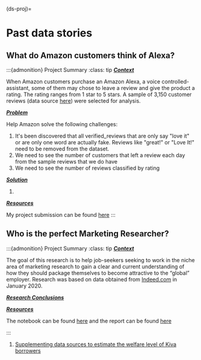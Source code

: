 (ds-proj)=
# Past data stories

## What do Amazon customers think of Alexa?

:::{admonition} Project Summary
:class: tip
<u>_**Context**_</u>

When Amazon customers purchase an Amazon Alexa, a voice controlled-assistant,
some of them may chose to leave a review and give the product a rating. The rating ranges from 1 star to 5 stars. A sample of 3,150 customer reviews
(data source [here](https://go.aws/2WkOfZp)) were selected for analysis.

<u>_**Problem**_</u>

Help Amazon solve the following challenges:
1. It's been discovered that all verified_reviews that are only say "love it" or are only one word are actually fake. Reviews like "great!" or "Love It!" need to be removed from the dataset.
2. We need to see the number of customers that left a review each day from the sample reviews that we do have
3. We need to see the number of reviews classified by rating

<u>_**Solution**_</u>
1. [](data:image/png;base64,iVBORw0KGgoAAAANSUhEUgAAAY4AAAEWCAYAAABxMXBSAAAABHNCSVQICAgIfAhkiAAAAAlwSFlz%0AAAALEgAACxIB0t1+/AAAADl0RVh0U29mdHdhcmUAbWF0cGxvdGxpYiB2ZXJzaW9uIDMuMC4zLCBo%0AdHRwOi8vbWF0cGxvdGxpYi5vcmcvnQurowAAIABJREFUeJzt3XmYHUW9//H3xyTsS4CMCElgokZR%0AEBHD5oIIiiBK0J/wA1wCglEvKAqicSMKekVFvXBFFAEJqCwXBKKAMSIBUUACKCQELgMEkhBIIAQC%0Aihj43j+qDjTjnJnumTnLJJ/X85xnuqu7uqpOzTnf09WbIgIzM7OyXtLqCpiZ2dDiwGFmZpU4cJiZ%0AWSUOHGZmVokDh5mZVeLAYWZmlThwWFuTdLakb7SobEn6maTHJP2lCeXNlbRbo8tpB5LmS3pHq+th%0A/ePAYZXkD/wSSesW0g6XNKuF1WqUtwDvBMZExI6NLiwito6IWY0ux2ygHDisP4YBR7W6ElVJGlYx%0Ay5bA/Ih4quT2h1ev1arF78HqwYHD+uO7wOckjey+QFKnpCh+gUiaJenwPH2IpD9J+oGk5ZLulfSm%0AnL4g781M6rbZUZJmSloh6RpJWxa2vVVetkzSXZIOKCw7W9Jpkq6Q9BTw9h7qu7mk6Tl/l6SP5fTD%0AgDOAXSQ9KenrPeQttuVR4Gs5/aOS5uUhrhm1+ua6nNRtG5dJOjpPPz98I+klkqZIukfSo5IulLRx%0AXjZN0jF5enR+v4/I86/IbXmJpFGSfpPf52WS/iipx8983sanc388Ium7xXXrtamQ9whJdwN319n+%0AhyXdn9vy5W7LdpR0fa7nYkk/lLRGXnaqpO91W3+6pM/2VI41SUT45VfpFzAfeAfwK+AbOe1wYFae%0A7gQCGF7IMws4PE8fAqwEDiXtuXwDeAA4FVgT2BNYAayX1z87z++al58MXJeXrQssyNsaDrwBeAR4%0AbSHv48CbST+S1uqhPdcCPwLWArYDlgK7F+p6XS/vRa0tn8rlrw1MBLqA1+S0rwB/zuvvmuurPL8R%0A8A9g8+J7m6ePAm4AxuR2/wQ4Ly/7KPDrPH0wcA9wQWHZZXn6W8CPgRH59dZa2T20JYCrgY2BLYD/%0ALfRZ3TYV8s7MedfuYduvBZ4s9OH38/tWa+sbgZ3ztjuBecBn8rIdgQeBl+T5UcDfgU1b/VlYnV8t%0Ar4BfQ+vFC4Fjm/yl3EH1wHF3Ydnr8vqbFtIeBbbL02cD5xeWrQc8C4wF/j/wx271+wkwtZD3nF7a%0AMjZva/1C2reAswt17StwPNAt7UrgsML8S/IX3ZaASEFy17zsY8Afur+3eXoesEdh2WbAv/KX6yuA%0Ax/K2fwx8HFiY15sGHJ2njwcuA15Zol8D2Ksw/x/AVX21qZB39162fVy3PlwXeKbW1h7W/wxwSWF+%0AHvDOPH0kcEWrPwer+8tDVdYvETEH+A0wpR/ZHy5M/yNvr3vaeoX5BYVynwSWAZuTvox3ykMcyyUt%0ABz4IvKynvD3YHFgWESsKafcDoyu0pfv2twROLtRnGSlgjI70zXc+cFBe92DgF3W2uyVwSWE780hB%0AbtOIuAd4irSH9FZSPzwo6dXA24Br8ja+S9pT+F0eguqrr4ptuZ/0/vTapl7eh6LNeXEfPkX6cQCA%0ApFflIbWHJD0B/Cdpz6JmGvChPP0h4Nw+2mEN5sBhAzGV9Ku5+AVSO5C8TiGt+EXeH2NrE5LWIw2J%0APEj6MromIkYWXutFxCcLeXu7/fODwMaS1i+kbQEsqlC37ttfAHy8W53Wjog/5+XnAR/Ixwh2Ai6u%0As90FwN7dtrNWRNTqdg3wAWCNnHYNMIk0/PVXgIhYERHHRMTLgX2BoyXt0UtbxhamtyC9P2Xa1NP7%0AULSYF/fhOsAmheWnAXcC4yNiA+BLpMBU83NgoqTXk4bLLu2lLGsCBw7rt4joAi4APl1IW0r64v2Q%0ApGGSPkoaWhmId0t6Sz5gegJwQ0QsIP3SflU+8Doiv3aQ9JqS9V8A/Bn4lqS1JG0LHEb6ouqvHwNf%0AlLQ1gKQNJe1fKPNW0nGYM4AZEbG8l+18s3BgvUPSxMLya0jDNtfm+Vl5/rqIeDbneY+kV0oSaVjx%0AWeC5Xup+rKSNJI0lHWO5oEybSrgIeE+hD4/nxd896wNPAE9K2gooBn4iYiFwE2lP4+KI+EeFsq0B%0AHDhsoI4njVkXfQw4ljQcsTXpy3kgfknau1lGOpD6IUi/qEkH0w8k/Tp+CPg26QBsWQeRjss8CFxC%0AOj7y+/5WNCIuyXU4Pw+7zAH27rbaL0nHiX7Zy6ZOBqaThplWkA6U71RYfg3pC7cWOK4j7eVdW1hn%0APPB70oHp64EfRcTVvZR5GXAzaY/lcuDMCm2qKyLmAkeQ2ruYdHxmYWGVz5GG7VYAP+WFgFU0jXQ8%0AzMNUbaB2doeZrcYkBWmoqKvVdemJpF1Je4Jbhr+0Ws57HGbW1iSNIA2dneGg0R4cOMysbeXjVctJ%0ApyP/V4urY5mHqszMrBLvcZiZWSWr5A3JRo0aFZ2dna2uhpnZkHLzzTc/EhEdfa23SgaOzs5OZs+e%0A3epqmJkNKZLuL7Oeh6rMzKwSBw4zM6vEgcPMzCpx4DAzs0ocOMzMrBIHDjMzq8SBw8zMKnHgMDOz%0AShw4zMysEgcOM7OKOqdcTueUy1tdjZZx4DAzs0ocOMzMrBIHDjMzq8SBw8zMKnHgMDOzShw4zMys%0AEgcOMzOrxIHDzMwqceAwM7NKHDjMzKyShgUOSWdJWiJpTg/LjpEUkkbleUk6RVKXpNskbV9Yd5Kk%0Au/NrUqPqa2Zm5TRyj+NsYK/uiZLGAnsCDxSS9wbG59dk4LS87sbAVGAnYEdgqqSNGlhnMzPrQ8MC%0AR0RcCyzrYdEPgM8DUUibCJwTyQ3ASEmbAe8CZkbEsoh4DJhJD8HIzMyap6nHOCRNBBZFxN+6LRoN%0ALCjML8xp9dJ72vZkSbMlzV66dOkg1trMzIqaFjgkrQN8CTiuEduPiNMjYkJETOjo6GhEEWZmRnP3%0AOF4BjAP+Jmk+MAa4RdLLgEXA2MK6Y3JavXQzM2uRpgWOiLg9Il4aEZ0R0Ukadto+Ih4CpgMfyWdX%0A7Qw8HhGLgRnAnpI2ygfF98xpZmbWIo08Hfc84Hrg1ZIWSjqsl9WvAO4FuoCfAv8BEBHLgBOAm/Lr%0A+JxmZmYtMrxRG46Ig/pY3lmYDuCIOuudBZw1qJUzM7N+85XjZmZWiQOHmZlV4sBhZmaVOHCYmVkl%0ADhxmZlaJA4eZmVXiwGFmZpU4cJiZWSUOHGZmVokDh5mZVeLAYWZmlThwmJlZJQ4cZmZWiQOHmZlV%0A4sBhZmaVOHCYmVklDhxmZlaJA4eZmVXSyGeOnyVpiaQ5hbTvSrpT0m2SLpE0srDsi5K6JN0l6V2F%0A9L1yWpekKY2qr5mZldPIPY6zgb26pc0EtomIbYH/Bb4IIOm1wIHA1jnPjyQNkzQMOBXYG3gtcFBe%0A18zMWqRhgSMirgWWdUv7XUSszLM3AGPy9ETg/Ij4Z0TcB3QBO+ZXV0TcGxHPAOfndc3MrEVaeYzj%0Ao8CVeXo0sKCwbGFOq5f+byRNljRb0uylS5c2oLpmZgYtChySvgysBH4xWNuMiNMjYkJETOjo6Bis%0AzZqZWTfDm12gpEOA9wB7RETk5EXA2MJqY3IavaSbmVkLNHWPQ9JewOeBfSPi74VF04EDJa0paRww%0AHvgLcBMwXtI4SWuQDqBPb2adzczsxRq2xyHpPGA3YJSkhcBU0llUawIzJQHcEBGfiIi5ki4E7iAN%0AYR0REc/m7RwJzACGAWdFxNxG1dnMzPrWsMAREQf1kHxmL+t/E/hmD+lXAFcMYtXMzGwAfOW4mZlV%0A4sBhZmaVOHCYmVklDhxmZlaJA4eZmVXiwGFmZpX0GTgkHSVpAyVnSrpF0p7NqJyZmbWfMnscH42I%0AJ4A9gY2ADwMnNrRWZmbWtsoEDuW/7wbOzVduq5f1zcxsFVYmcNws6XekwDFD0vrAc42tlpmZtasy%0Atxw5DNgOuDci/i5pE+DQxlbLzMzaVZnAMQ24Fvg7sDwiHgUebWitzMysbZUZqjoL2Az4b0n3SrpY%0A0lENrpeZmbWpPvc4IuJqSdcCOwBvBz4BbA2c3OC6mZlZG+ozcEi6ClgXuB74I7BDRCxpdMXMzKw9%0AlRmqug14BtgG2BbYRtLaDa2VmZm1rTJDVZ8FyKfhHgL8DHgZ6Ul+Zma2mikzVHUk8FbgjcB80sHy%0APza2WmZm1q7KnI67FvB94OaIWNng+piZWZvr8xhHRJwEjCDdowpJHZLG9ZVP0lmSlkiaU0jbWNJM%0ASXfnvxvldEk6RVKXpNskbV/IMymvf7ekSf1ppJmZDZ4yd8edCnwB+GJOGgH8vMS2zwb26pY2Bbgq%0AIsYDV+V5gL2B8fk1GTgtl70xMBXYCdgRmFoLNmZm1hplzqp6H7Av8BRARDwIrN9Xpoi4FljWLXki%0A6Up08t/9CunnRHIDMFLSZsC7gJkRsSwiHgNm8u/ByMzMmqhM4HgmIgIIAEnrDqC8TSNicZ5+CNg0%0AT48GFhTWW5jT6qX/G0mTJc2WNHvp0qUDqKKZmfWmTOC4UNJPSHsBHwN+D/x0oAUXg9FgiIjTI2JC%0AREzo6OgYrM2amVk3Za7jOEnSO4EngFcDx0XEzH6W97CkzSJicR6Kql2BvggYW1hvTE5bBOzWLX1W%0AP8s2M7NBUOqZ4xExMyKOjYjPDSBoAEwHamdGTQIuK6R/JJ9dtTPweB7SmgHsKWmjfFB8z5xmZmYt%0AUnePQ9J1EfEWSSt48ZCSSCNNG/S2YUnnkfYWRklaSDo76kTS0NdhwP3AAXn1K0gPiuoi3b79UFIh%0AyySdANyU1zs+IrofcDczsyaqGzgi4i35b59nUNXJf1CdRXv0sG4AR9TZzlmkq9XNzKwNlLmO4xRJ%0AuzSjMmZm1v5KPXMc+KqkeySdJGlCoytlZmbtq8wtR6ZFxLtJD3K6C/i2pLsbXjMzM2tLpc6qyl4J%0AbAVsCdzZmOqYmVm7K3OM4zt5D+N44HZgQkS8t+E1MzOztlTmtur3ALtExCONroyZmbW/MkNVPwX2%0AknQcgKQtJO3Y2GqZmVm7KhM4TgV2AWrXZazIaWZmthoqM1S1U0RsL+lWgIh4TNIaDa6XmZm1qTJ7%0AHP+SNIwXbqveATzX0FqZmVnbKhM4TgEuAV4q6ZvAdcB/NrRWZmbWtsrcVv0Xkm4m3WNKwH4RMa/h%0ANTMzs7bUa+DIQ1RzI2IrfNGfmZnRx1BVRDwL3CVpiybVx8zM2lyZs6o2AuZK+gvwVC0xIvZtWK3M%0AzKxtlQkcX214LczMbMgoc3D8mmZUxMzMhoYqd8c1MzNrTeCQ9FlJcyXNkXSepLUkjZN0o6QuSRfU%0Ark6XtGae78rLO1tRZzMzS+oGDklX5b/fHswCJY0GPk26Pfs2wDDgQODbwA8i4pXAY8BhOcthwGM5%0A/Qd5PTMza5He9jg2k/QmYF9Jb5C0ffE1wHKHA2tLGg6sAywGdgcuysunAfvl6Yl5nrx8D0kaYPlm%0AZtZPvR0cP450RtUY4PvdlgXpi76yiFgk6STgAeAfwO9IzzVfHhEr82oLgdF5ejSwIOddKelxYBPA%0AzwcxM2uBuoEjIi4CLpL01Yg4YbAKlLQRaS9iHLAc+B9gr0HY7mRgMsAWW/h6RTOzRunz4HhEnCBp%0AX0kn5dd7BljmO4D7ImJpRPwL+BXwZmBkHrqCtJezKE8vAsYC5OUbAo/2UM/TI2JCREzo6OgYYBXN%0AzKyeMs8c/xZwFHBHfh0laSB3x30A2FnSOvlYxR55u1cDH8jrTAIuy9PT8zx5+R8iIgZQvpmZDUCZ%0AK8f3AbaLiOcAJE0DbgW+1J8CI+JGSRcBtwAr87ZOBy4Hzpf0jZx2Zs5yJnCupC5gGekMLDMza5Ey%0AgQNgJOlLG9JQ0YBExFRgarfke4F/e5Z5RDwN7D/QMs3MbHCUCRzfAm6VdDXpeRy7AlMaWiszM2tb%0AZe5VdZ6kWcAOOekLEfFQQ2tlZmZtq9RQVUQsJh2kNjOz1ZxvcmhmZpU4cJiZWSW9Bg5JwyT5WeNm%0AZvY8P3PczMwq8TPHzcysEj9z3MzMKin1zHFJWwLjI+L3ktYhPXzJzMxWQ2Vucvgx0gOUfpKTRgOX%0ANrJSZmbWvsqcjnsE6bbnTwBExN3ASxtZKTMza19lAsc/I+KZ2kx+JoZva25mtpoqEziukfQl0jPC%0A30l6Yt+vG1stMzNrV2UCxxRgKXA78HHgCuArjayUmZm1rzJnVT2XH950I2mI6i4/gc/MbPXVZ+CQ%0AtA/wY+Ae0vM4xkn6eERc2ejKmZlZ+ylzAeD3gLdHRBeApFeQHvPqwGFmthoqc4xjRS1oZPcCKxpU%0AHzMza3N19zgkvT9PzpZ0BXAh6RjH/sBNAylU0kjgDGCbvM2PAncBFwCdwHzggIh4TJKAk4F3A38H%0ADomIWwZSvpmZ9V9vexzvza+1gIeBtwG7kc6wWnuA5Z4M/DYitgJeD8wjnb11VUSMB67iheea7w2M%0Az6/JwGkDLNvMzAag7h5HRBzaiAIlbQjsChySy3kGeEbSRFJgApgGzAK+AEwEzslnct0gaaSkzfLj%0AbM3MrMnKnFU1DvgUaQjp+fUHcFv1caS9lp9Jej1wM3AUsGkhGDwEbJqnRwMLCvkX5rQXBQ5Jk0l7%0AJGyxhR8fYmbWKGXOqroUOJN0tfhzg1Tm9sCnIuJGSSfzwrAUABERkipdKxIRpwOnA0yYMMHXmZiZ%0ANUiZwPF0RJwyiGUuBBZGxI15/iJS4Hi4NgQlaTNgSV6+CBhbyD8mp5mZWQuUOR33ZElTJe0iafva%0Aq78FRsRDwAJJr85JewB3ANOBSTltEnBZnp4OfETJzsDjPr5hZtY6ZfY4Xgd8GNidF4aqIs/316eA%0AX0hag3RdyKGkIHahpMOA+4ED8rpXkE7F7SKdjtuQg/ZmZlZOmcCxP/Dy4q3VByoi/gpM6GHRHj2s%0AG6RngpiZWRsoM1Q1BxjZ6IqYmdnQUGaPYyRwp6SbgH/WEgdwOq6ZmQ1hZQLH1IbXwszMhowyz+O4%0AphkVMTOzoaHMleMreOEZ42sAI4CnImKDRlbMzMzaU5k9jvVr0/lOtROBnRtZKTMza19lzqp6XiSX%0AAu9qUH3MzKzNlRmqen9h9iWk6y+ebliNzMysrZU5q+q9hemVpIcsTWxIbczMrO2VOcbhW3yYmdnz%0Aent07HG95IuIOKEB9TEzszbX2x7HUz2krQscBmwCOHCYma2Gent07Pdq05LWJz2l71DgfOB79fKZ%0AmdmqrddjHJI2Bo4GPkh6Dvj2EfFYMypmZmbtqbdjHN8F3k96HOvrIuLJptXKzKyNdE65/Pnp+Sfu%0A08KatIfeLgA8Btgc+ArwoKQn8muFpCeaUz0zM2s3vR3jqHRVuZmZrR4cHMzMrJKWBQ5JwyTdKuk3%0AeX6cpBsldUm6ID+PHElr5vmuvLyzVXU2M7PW7nEcBcwrzH8b+EFEvBJ4jHS9CPnvYzn9B3k9MzNr%0AkZYEDkljgH2AM/K8gN2Bi/Iq04D98vTEPE9evkde38zMWqBVexz/BXweeC7PbwIsj4iVeX4hMDpP%0AjwYWAOTlj+f1zcysBZoeOCS9B1gSETcP8nYnS5otafbSpUsHc9NmZlbQij2ONwP7SppPun3J7sDJ%0AwEhJtdODxwCL8vQiYCxAXr4h8Gj3jUbE6RExISImdHR0NLYFZmarsaYHjoj4YkSMiYhO4EDgDxHx%0AQeBq4AN5tUnAZXl6ep4nL/9DRARmZtYS7XQdxxeAoyV1kY5hnJnTzwQ2yelHA1NaVD8zM6PcEwAb%0AJiJmAbPy9L3Ajj2s8zSwf1MrZmZmdbXTHoeZmQ0BDhxmZlaJA4eZmVXiwGFmZpU4cJiZWSUOHGZm%0AVokDh5mZVeLAYWZmlThwmJlZJQ4cZmZWiQOHmZlV4sBhZmaVOHCYmVklDhxmZlaJA4eZmVXiwGFm%0AZpU4cJiZWSUtfQKgmVk76pxy+fPT80/cp4U1aU/e4zAzs0qaHjgkjZV0taQ7JM2VdFRO31jSTEl3%0A578b5XRJOkVSl6TbJG3f7DqbmdkLWrHHsRI4JiJeC+wMHCHptcAU4KqIGA9clecB9gbG59dk4LTm%0AV9nMzGqaHjgiYnFE3JKnVwDzgNHARGBaXm0asF+engicE8kNwEhJmzW52mZmlrX0GIekTuANwI3A%0AphGxOC96CNg0T48GFhSyLcxp3bc1WdJsSbOXLl3asDqbma3uWhY4JK0HXAx8JiKeKC6LiACiyvYi%0A4vSImBAREzo6OgaxpmZmVtSSwCFpBClo/CIifpWTH64NQeW/S3L6ImBsIfuYnGZmZi3QirOqBJwJ%0AzIuI7xcWTQcm5elJwGWF9I/ks6t2Bh4vDGmZmVmTteICwDcDHwZul/TXnPYl4ETgQkmHAfcDB+Rl%0AVwDvBrqAvwOHNre6ZmZW1PTAERHXAaqzeI8e1g/giIZWyszMSvOV42ZmVokDh5mZVeLAYWZmlThw%0AmJlZJQ4cZmZWiQOHmZlV4sBhZmaVOHCYmVklDhxmZlaJA4eZmVXSintVmZm1XOeUy5+fnn/iPi2s%0AydDjPQ4zM6vEexxmZgOwOu65eI/DzMwqceAwM7NKHDjMzKwSH+Mws9VG8XiE9Z8Dh5m1nVYccHZQ%0AKc+Bw8zaXvdAUptfXc5iajdDJnBI2gs4GRgGnBERJ7a4SmY2iPr7i79eUOnOQWbwDInAIWkYcCrw%0ATmAhcJOk6RFxR2tr1jyr4rni7damdqtPUTPq1ogy/KW+ahoSgQPYEeiKiHsBJJ0PTAQGNXD0tjvc%0A3w9Ab/nKltHTh6q3D3l/P5xlt9lX+/tTt0aVX2VZvfr0t98GUrey/T+Y5fe0/TJ1K1u+rToUEa2u%0AQ58kfQDYKyIOz/MfBnaKiCML60wGJufZVwN3DaDIUcAjA8jfjtymoWFVbBOsmu1aFdv06ohYv6+V%0AhsoeR58i4nTg9MHYlqTZETFhMLbVLtymoWFVbBOsmu1aVdtUZr2hcgHgImBsYX5MTjMzsyYbKoHj%0AJmC8pHGS1gAOBKa3uE5mZqulITFUFRErJR0JzCCdjntWRMxtYJGDMuTVZtymoWFVbBOsmu1abds0%0AJA6Om5lZ+xgqQ1VmZtYmHDjMzKySIR04JJ0laYmkOd3SPyXpTklzJX2nTt6NJc2UdHf+u1FO303S%0A45L+ml/H1cm/laTrJf1T0ue6LftsLnuOpPMkrVWhTWtJ+oukv+VtfD2nHympS1JIGtVL/nGSbszr%0AXpBPJkDSIZKWFtp1eJ38u0q6RdLKfP1Mcdl3cp3mSTpFkiq069/6StLXJC0q1OnddfL22Fd52W45%0A71xJ19TJ3+y+6rEPesj/Rkm35/Ve9H6W/B/ePy9/TtKEQvoISdPytudJ+mKFNg16P0k6tpB3jqRn%0AJW3cQ/4h1U85T61d8yX9tU7+Qe+nlouIIfsCdgW2B+YU0t4O/B5YM8+/tE7e7wBT8vQU4Nt5ejfg%0ANyXKfimwA/BN4HOF9NHAfcDaef5C4JAKbRKwXp4eAdwI7Ay8AegE5gOjesl/IXBgnv4x8Mk8fQjw%0AwxLldwLbAucAHyikvwn4E+nkhGHA9cBuA+yrrxXfu17y1uurkaS7B2zRR183u6967IMe8v8lry/g%0ASmDviv/DryFd7DoLmFBIPxg4P0+vk/9nOlvVT93WeS/wh1Whn7qt8z3guGb1U6tfQ3qPIyKuBZZ1%0AS/4kcGJE/DOvs6RO9onAtDw9DdivYtlLIuIm4F89LB4OrC1pOOkf4sEK242IeDLPjsiviIhbI2J+%0Ab3nzL6HdgYtyUn/aNT8ibgOe674IWAtYA1gz1+vhCtvtqa/KqtdXBwO/iogHchk99nWz+4oSfSBp%0AM2CDiLgh0jfHOYX1Sv0PR8S8iOjpDgkBrJvbtDbwDPBEyTY1op+KDgLOq1P2UOun2joCDuilXYPe%0AT602pANHHa8C3pp3Qa+RtEOd9TaNiMV5+iFg08KyXfJu7ZWStq5SeEQsAk4CHgAWA49HxO+qbEPS%0AsLzbuwSYGRE3lsy6CbA8Ilbm+YWkX2s1/0/SbZIukjT237PXFxHXA1eT2rQYmBER86pso44jc53O%0AUmEIqpt6ffUqYCNJsyTdLOkjVQpuRF8B99B7H9SMzsvoYb2y/8P1XAQ8RWrTA8BJEdHfYFAzkH4C%0AQNI6wF7AxVUKbuN+qnkr8HBE3F2lTjSmn5piVQwcw4GNSbuWxwIXFseOe5J/SdTOS74F2DIiXg/8%0AN3BplcLzh2oiMA7YnPSL4kNVthERz0bEdqQr5HeUtE2V/HX8mrQbvC3pgzOtj/VfRNIrSbvcY0gf%0AnN0lvXWAdToNeAWwHenD872+MnTrq+HAG4F9gHcBX5X0qrKFN6KvgK2q5K+j8v9wNzsCz5LaNA44%0ARtLLB1CfgfZTzXuBP1X9cmzjfqqpuxfVh8Hup6ZZFQPHQtLwRUTEX0hDLqMk/SwfxLoir/dw3g2t%0A7Y4uAYiIJ2q7tRFxBTBC0ihJRxQOhG3eS/nvAO6LiKUR8S/gV6TjA5VFxHLSr/y96q0jaUau0xnA%0Ao8DIvOsLhVuzRMSjtaEP4AzSFy6SvllrVx/VeR9wQ0Q8md+fK4Fd+tOumoh4OH+gnwN+SvogUbav%0ASH09IyKeiohHgGuB17e4r3ahhz6o/eLNr+NJ/TKmsInibXTK/g/XczDw24j4Vx7m+hPQ73sqDUI/%0A1RxI4Qt2Fegncv73AxcU0lrST820KgaOS0kHF8m/PtcAHomIQyNiu4ionREyHZiUpycBl+U8Lyuc%0ANbEj6T16NCJOzfm3i4jexlcfAHaWtE7ezh5A6SEdSR2SRubptUnPILmz3voR8a5cp8Pzr7yrgdrZ%0AUMV2bVbItm+tThHx5Vq7+qjaA8DbJA2XNAJ4W5V29aRbnd4HzMl1KtVX+e9bcp3WAXYC5rW4r+bR%0AQx/UfvHm13F5SOcJSTvnsj9SaFfZ/+He2rV7zr8uac+l7v9QiXYOtJ+QtCHpf+b5tFWgnyAFtTsj%0A4vnhrFb1U1NFGxyh7++L9OtlMelg2kLgMNKH7Oekf+5bgN3r5N0EuAq4m3QGy8Y5/UhgLvA34Abg%0ATXXyvyyX+QSwPE9vkJd9nfS2NXPGAAACTklEQVQPMAc4l3x2TMk2bQvcCtyW8x+X0z+dy1hJOjB4%0ARp38LyedBdIF/A8vnJnzrUK7rga2qpN/h1zOU6Q9mLk5fRjwE9IH7g7g+4PQV+cCt+e2Tgc2q9JX%0AedmxuT5zgM+0SV/12Ac95J+Q890D/JAX7uRQ9n/4fbkt/ySdqDAjp6+Xy52b35tj26CfDiGfQdRL%0A2UOqn/Kys4FP9FH+oPdTq1++5YiZmVWyKg5VmZlZAzlwmJlZJQ4cZmZWiQOHmZlV4sBhZmaVOHCY%0ADQKlO77W7tL7N0nHSOr18yWpU9LBzaqj2WBx4DAbHP+IdNHX1qQLzPYGpvaRp5N09bDZkOLrOMwG%0AgaQnI2K9wvzLgZuAUcCWpIvW1s2Lj4yIP0u6gXT/r/tI9w47BTiRdGv/NYFTI+InTWuEWUkOHGaD%0AoHvgyGnLSc9hWAE8FxFPSxoPnBcREyTtRnruxHvy+pNJz974hqQ1Sfcu2j8i7mtqY8z6MLzvVcxs%0AgEYAP5S0HeluqPXu4LsnsK1eePLihsB40h6JWdtw4DBrgDxU9SzpDrFTSfcoej3puOLT9bIBn4qI%0AGU2ppFk/+eC42SCT1EF6FOkPI40FbwgsjnRb8g+TbhgJaQhr/ULWGcAn892HkfSqfNdUs7biPQ6z%0AwbF2fqbJCNIdjM8Fvp+X/Qi4WOkJhb8l3XkY0t1an5X0N9JdVk8mnWl1S76F91IqPvrXrBl8cNzM%0AzCrxUJWZmVXiwGFmZpU4cJiZWSUOHGZmVokDh5mZVeLAYWZmlThwmJlZJf8HHojSjPXt6cMAAAAA%0ASUVORK5CYII=)


<u>_**Resources**_</u>

My project submission can be found
[here](https://github.com/CeeThinwa/Python-Data-Science-Notebooks/blob/master/Amazon_Alexa_Challenge_Revised.ipynb)
:::

## Who is the perfect Marketing Researcher?

:::{admonition} Project Summary
:class: tip
<u>_**Context**_</u>

The goal of this research is to help job-seekers seeking to work in the niche area of marketing research to gain a clear
and current understanding of how they should package themselves to become attractive to the “global” employer. Research
was based on data obtained from [Indeed.com](http://indeed.com/) in January 2020.

<u>_**Research Conclusions**_</u>


<u>_**Resources**_</u>

The notebook can be found
[here](https://github.com/CeeThinwa/Python-Data-Science-Notebooks/blob/master/Amazon_Alexa_Challenge_Revised.ipynb)
and the report can be found
[here](https://drive.google.com/file/d/1UTNIz8CHg2-bXxo5Sb540aXk--q6ZEza/view?usp=sharing)

:::




1. [Supplementing data sources to estimate the welfare level of Kiva borrowers](kiva.ipynb)
